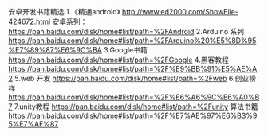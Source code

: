安卓开发书籍精选
1.《精通android》   http://www.ed2000.com/ShowFile-424672.html
 安卓系列：https://pan.baidu.com/disk/home#list/path=%2FAndroid
2.Arduino 系列    https://pan.baidu.com/disk/home#list/path=%2FArduino%20%E5%8D%95%E7%89%87%E6%9C%BA
3.Google书籍   https://pan.baidu.com/disk/home#list/path=%2FGoogle
4.黑客教程  https://pan.baidu.com/disk/home#list/path=%2F%E9%BB%91%E5%AE%A2
5.web 开发   https://pan.baidu.com/disk/home#list/path=%2Fweb
6.创业榜样   https://pan.baidu.com/disk/home#list/path=%2F%E6%A6%9C%E6%A0%B7
7.unity教程   https://pan.baidu.com/disk/home#list/path=%2Funity
算法书籍  https://pan.baidu.com/disk/home#list/path=%2F%E7%AE%97%E6%B3%95%E7%AF%87
